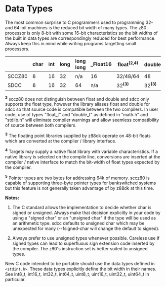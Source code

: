 # Data Types

The most common surprise to C programmers used to programming 32- and 64-bit machines is the reduced bit width of many types.  The z80 processor is only 8-bit with some 16-bit characteristics so the bit widths of the built in data types are correspondingly reduced for best performance.  Always keep this in mind while writing programs targetting small processors.

|          |  char  |  int  |  long  |  long long  |  _Float16 | float<sup>**(2,4)**</sup>  |  double<sup>**(2,4)**</sup>  | void *  |
|--|--|--|--|--|--|--|--|--|
| SCCZ80   |  8     |  16   |  32    |  n/a        |  16       | 32/48/64                   |  48                          |  16<sup>**(5)**</sup>  |
| SDCC     |  8     |  16   |  32    |  64         |  n/a      | 32<sup>**(3)**</sup>       |  32<sup>**(3)**</sup>        |  16  |


<sup>**2**</sup> sccz80 does not distinguish between float and double and sdcc only supports the float type, however the library aliases float and double for sdcc so that source code is compatible between the two compilers.  In user code, use of types "float_t" and "double_t" as defined in "math.h" and "stdlib.h" will eliminate compiler warnings and allow seemless compatibility of source between both compilers.

<sup>**3**</sup> The floating point libraries supplied by z88dk operate on 48-bit floats which are converted at the compiler / library interface.

<sup>**4**</sup> Targets may supply a native float library with variable characteristics.  If a native library is selected on the compile line, conversions are inserted at the compiler / native interface to match the bit-width of float types expected by the compiler.

<sup>**5**</sup> Pointer types are two bytes for addressing 64k of memory.  sccz80 is capable of supporting three-byte pointer types for bankswitched systems but this feature is not generally taken advantage of by z88dk at this time.

**Notes:**

1. The C standard allows the implementation to decide whether char is signed or unsigned.  Always make that decision explicitly in your code by using a "signed char" or an "unsigned char" if the type will be used as an arithmetic type.  sdcc defaults to unsigned char which may be unexpected for many (--fsigned-char will change the default to signed).

2. Always prefer to use unsigned types whenever possible.  Careless use if signed types can lead to superfluous sign extension code inserted by the compiler.  The z80's instruction set is better suited to unsigned types.

New C code intended to be portable should use the data types defined in `<stdint.h>`.  These data types explicitly define the bit width in their names.  See int8_t, int16_t, int32_t, int64_t, uint8_t, uint16_t, uint32_t, uint64_t in particular.
